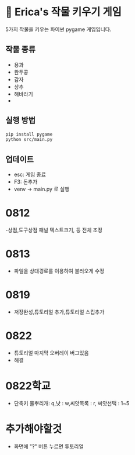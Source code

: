 
# 🌱 Erica's 작물 키우기 게임

5가지 작물을 키우는 파이썬 pygame 게임입니다.

## 작물 종류
- 용과
- 완두콩
- 감자
- 상추
- 해바라기
- 
## 실행 방법
```bash
pip install pygame
python src/main.py
```

## 업데이트
- esc: 게임 종료
- F3: 돈추가
- venv -> main.py 로 실행 

# 0812
-상점,도구상점 패널 텍스트크기, 등 전체 조정

# 0813
- 파일을 상대경로를 이용하여 불러오게 수정

# 0819
- 저장완성,튜토리얼 추가,튜토리얼 스킵추가

# 0822
- 튜토리얼 마지막 오버레이 버그있음
- 해결

# 0822학교
-  단축키 물뿌리개: q,낫 : w,씨앗목록 : r, 씨앗선택 : 1~5

# 추가해야할것
- 화면에 "?" 버튼 누르면 튜토리얼
